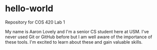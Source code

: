 # hello-world
Repository for COS 420 Lab 1

My name is Aaron Lovely and I'm a senior CS student here at USM. I've never used Git or GitHub before but I am well aware of the importance of these tools. I'm excited to learn about these and gain valuable skills.
